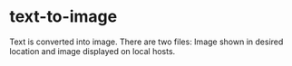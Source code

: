 # text-to-image
Text is converted into image.
There are two files:
     Image shown in desired location and image displayed on local hosts.
